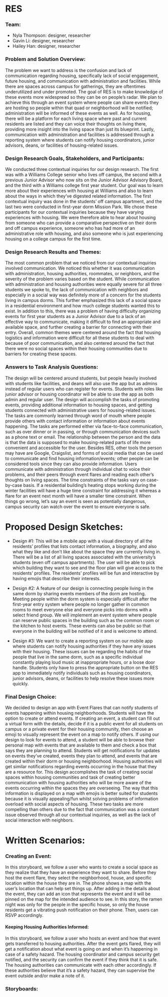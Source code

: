 # RES
### Team:
- Nyla Thompson: designer, researcher
- Gavin Li: designer, researcher
- Hailey Han: designer, researcher

### Problem and Solution Overview:
The problem we want to address is the confusion and lack of communication regarding housing, specifically lack of social engagement, future housing, and communication with administration and facilities. While there are spaces across campus for gatherings, 
they are oftentimes underutilized and under promoted. The goal of RES is to make knowledge of these events more widespread so they can be on people’s radar. We plan to achieve this through an event system where people can share events they are hosting so people within that quad or neighborhood will be notified; administration will be informed of these events as well. As for housing, there will be a platform for each living space where past and current residents are listed and they can voice their thoughts on living there, providing more insight into the living space than just its blueprint. Lastly, communication with administration and facilities is addressed through a reporting system where students can notify housing coordinators, junior advisors, deans, or facilities of housing-related issues.

### Design Research Goals, Stakeholders, and Participants:
We conducted three contextual inquiries for our design research. The first was with a Williams College senior 
who lives off campus, the second with a previous Junior Advisor who now sits on the Junior Advisor Advisory Board, and
the third with a Williams college first year student. Our goal was to learn more about their experiences with housing at Williams and also to learn about the ways in which they’ve digested related information. The first contextual inquiry was done in the students’ off campus apartment, and the last two were conducted in first-year dorm Mission Park. We chose these participants for our contextual inquiries because they have varying experiences with housing. We were therefore able to hear about housing from someone who can provide a comparative perspective on their dorm and off campus experience, someone who has had more of an administrative role with housing, and also someone who is just experiencing housing on a college campus for the first time.

### Design Research Results and Themes:
The most common problem that we noticed from our contextual inquiries involved communication. We noticed this whether it was communication with administration, housing authorities, roommates, or neighbors, and the severity of the problem varies based on the student. While communication with administration and housing authorities were equally severe for all three students we spoke to, the lack of communication with neighbors and especially in a social way was definitely more of a concern for the students living in campus dorms. This further emphasized this lack of a social space in a residential environment and how much college students wanted this to exist. In addition to this, there was a problem of having difficulty organizing events for first year students as a Junior Advisor due to a lack of an effective way to communicate, making it difficult to find an appropriate and available space, and further creating a barrier for connecting with their entry. Overall, common themes were centered around the fact that housing logistics and information were difficult for all these students to deal with because of poor communication, and also centered around the fact that there were no social spaces within their housing communities due to barriers for creating these spaces.

### Answers to Task Analysis Questions:
The design will be centered around students, but people heavily involved with students like facilities, and deans will also use the app but as admins instead of regular users who can register for events. Students with roles like junior advisor or housing coordinator will be able to use the app as both admin and regular user. The design will accomplish the tasks of promoting events, providing additional information to housing spaces, and getting students connected with administrative users for housing-related issues. The tasks are commonly learned through word of mouth where people provide others with contact information or information about events happening. The tasks are performed either via face-to-face communication, such as over dinner or in passing, or through communication devices such as a phone text or email. The relationship between the person and the data is that the data is supposed to make housing-related parts of life more convenient and accessible for the user. Besides RES, other tools the person may have are Google, Craigslist, and forms of social media that can be used to communicate and find housing information/events; other people can be considered tools since they can also provide information. Users communicate with administration through individual chat to voice their problems, and their peers through event flares and reading each other’s thoughts on living spaces. The time constraints of the tasks vary on case-by-case basis. If a residential building’s heating stops working during the winter facilities will have a huge time constraint for addressing it whereas a flare for an event next month will have a smaller time constraint. When things go wrong, let’s say an event is seen as potentially dangerous, campus security can watch over the event to ensure everyone is safe.

# Proposed Design Sketches:
- Design #1: This will be a mobile app with a visual directory of all the residents’ profiles that lists contact information, a biography, and also what they like and don’t like about the space they are currently living in. There will be a list of all living spaces associated with the university’s students (even off campus apartments). The user will be able to pick which building they want to see and the floor plan will give access to the residents’ profiles. The residents’ profiles will be fun and interactive by having emojis that describe their interests. 

- Design #2: A feature of our design is connecting people living in the same dorm by sharing events members of the dorm are hosting. Meeting people within the dorm system is especially difficult after the first-year entry system where people no longer gather in common rooms to meet everyone else and everyone picks into dorms with a select friend group. We will implement an event system where people can reserve public spaces in the building such as the common room or the kitchen to host events. These events can also be public so that everyone in the building will be notified of it and is welcome to attend.

- Design #3: We want to create a reporting system on our mobile app where students can notify housing authorities if they have any issues with their housing. These issues can be regarding the habits of the people that live in the same dorm, such as a specific individual constantly playing loud music at inappropriate hours, or a loose door handle. Students only have to press the appropriate button on the RES app to immediately notify individuals such as housing coordinators, junior advisors, deans, or facilities to help resolve these issues more quickly.


### Final Design Choice: 
We decided to design an app with Event Flares that can notify students of events 
happening within housing neighborhoods. Students will have the option to create or attend events. If creating an event, 
a student can fill out a virtual form with the details, decide if it is a public event for all students on campus or a 
private event for their housing community, then choose an emoji to visually represent the event on a map to notify others. 
If using our design to look for events to attend, a student will be able to browse their personal map with events that are 
available to them and check a box that says they are planning to attend. Students will get notifications for updates on events they’ve created, events they plan to attend, and events that are created within their dorm or housing neighborhood. Housing authorities will get similar notifications regarding events occurring in the house that they are a resource for. This design accomplishes the task of creating social spaces within housing communities and task of creating better communication with housing authorities who will be more aware of the events occurring within the spaces they are overseeing. The way that this information is displayed on a map with emojis is better suited for students because it is visually appealing/fun whilst solving problems of information overload with social aspects of housing. These two tasks are more compelling than others due to the fact that communication was a constant issue observed through all our contextual inquiries, as well as the lack of social interaction with neighbors.

# Written Scenarios:
### Creating an Event: 
In this storyboard, we follow a user who wants to create a social space as they realize that they have an experience they want to share. Before they host the event flare, they select the neighborhood, house, and specific location within the house they are in. The phone shows a map with the user’s location that can help set things up. After adding in the details about the event, they can add an icon that represents the event and it will be pinned on the map for the intended audience to see. In this story, the ramen night was only for the people in the specific house, so only the house residents get a vibrating push notification on their phone. Then, users can RSVP accordingly.

#### Keeping Housing Authorities Informed: 
In this storyboard, we follow a user who hosts an event and how that event gets transferred to housing authorities. After the event gets flared, they will get a notification about what event is going on and when it’s happening in case of a safety hazard. The housing coordinator and campus security get notified, and the security can confirm the event if they think that it is safe. The housing authorities can communicate with each other accordingly. If these authorities believe that it’s a safety hazard, they can supervise the event outside and/or make a note of it.

### Storyboards: 
